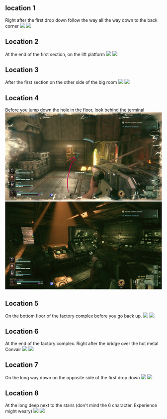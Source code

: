 ## location 1
Right after the first drop down follow the way all the way down to the back corner
![](images/20221204215320_1_edit.jpg)
![](images/20221204215301_1.jpg)
## Location 2
At the end of the first section, on the lift platform
![](images/20221124181506_1_edit.jpg)
![](images/20221124181440_1.jpg)
## Location 3
After the first section on the other side of the big room
![](images/20221128213936_1_edit.jpg)
![](images/20221128213955_1_edit.jpg)
## Location 4
Before you jump down the hole in the floor, look behind the terminal
![](images/20221206204452_1_edit.jpg)
![](images/20221206204440_1.jpg)
## Location 5
On the bottom floor of the factory complex before you go back up.
![](images/20221128120016_1_edit.jpg)
![](images/20221128120003_1.jpg)
## Location 6
At the end of the factory complex. Right after the bridge over the hot metal Convair
![](images/20221124124826_1_edot.jpg)
![](images/20221124124804_1.jpg)
## Location 7
On the long way down on the opposite side of the first drop down
![](images/20221204220726_1_edit.jpg)
![](images/20221204220713_1.jpg)
## Location 8
At the long deep next to the stairs (don't mind the 6 character. Experience might weary)
![](images/20221124125749_1.jpg)
![](images/20221124125802_1.jpg)